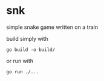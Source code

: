 # snk
simple snake game written on a train

build simply with

```
go build -o build/
```

or run with

```
go run ./...
```
